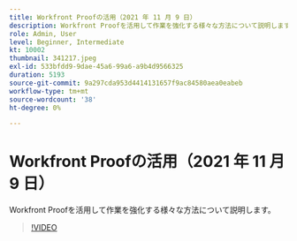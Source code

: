 ```yaml
---
title: Workfront Proofの活用（2021 年 11 月 9 日）
description: Workfront Proofを活用して作業を強化する様々な方法について説明します。
role: Admin, User
level: Beginner, Intermediate
kt: 10002
thumbnail: 341217.jpeg
exl-id: 533bfdd9-9dae-45a6-99a6-a9b4d9566325
duration: 5193
source-git-commit: 9a297cda953d4414131657f9ac84580aea0eabeb
workflow-type: tm+mt
source-wordcount: '38'
ht-degree: 0%

---
```


# Workfront Proofの活用（2021 年 11 月 9 日）

Workfront Proofを活用して作業を強化する様々な方法について説明します。

>[!VIDEO](https://video.tv.adobe.com/v/341217/?quality=12&learn=on)
